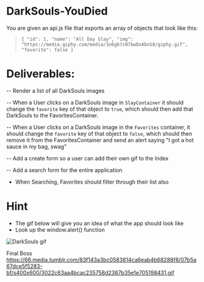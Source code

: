 # DarkSouls-YouDied

You are given an api.js file that exports an array of objects that look like this:
  > `{ "id": 1, "name": "All Day Slay", "img": "https://media.giphy.com/media/3o6gb7cN7bwDxAbnS8/giphy.gif", "favorite": false }`

# Deliverables:

-- Render a list of all DarkSouls images

-- When a User clicks on a DarkSouls image in `SlayContainer` it should change the `favorite` key of that object to `true`, which should then add that DarkSouls to the FavoritesContainer. 

-- When a User clicks on a DarkSouls image in the `Favorites` container, it should change the `favorite` key of that object to `false`, which should then remove it from the FavoritesContainer and send an alert saying "I got a hot sauce in my bag, swag"

-- Add a create form so a user can add their own gif to the Index

-- Add a search form for the entire application
  
- When Searching, Favorites should filter through their list also



# Hint

- The gif below will give you an idea of what the app should look like
- Look up the window.alert() function

![DarkSouls gif](bey-slay.gif)

Final Boss
https://66.media.tumblr.com/83f143a3bc0583814ca6eab4b68288f8/07b5a67dce5f5283-bf/s400x600/3022c63aa4bcac235758d2387b35e1e705198431.gif